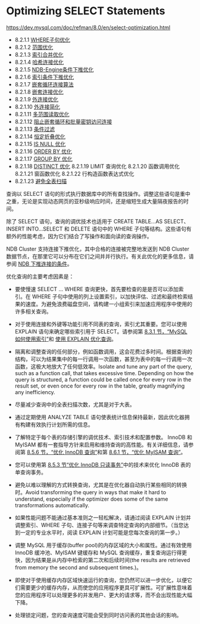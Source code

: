 # Optimizing SELECT Statements

<https://dev.mysql.com/doc/refman/8.0/en/select-optimization.html>

- 8.2.1.1 [WHERE子句优化](WHERE子句优化.md)
- 8.2.1.2 [范围优化](范围优化.md)
- 8.2.1.3 [索引合并优化](索引合并优化.md)
- 8.2.1.4 [哈希连接优化](哈希连接优化.md)
- 8.2.1.5 [NDB-Engine条件下推优化](Engine条件下推优化.md)
- 8.2.1.6 [索引条件下推优化](索引条件下推优化.md)
- 8.2.1.7 [嵌套循环连接算法](嵌套循环连接算法.md)
- 8.2.1.8 [嵌套连接优化](嵌套连接优化.md)
- 8.2.1.9 [外连接优化](外连接优化.md)
- 8.2.1.10 [外连接简化](外连接简化.md)
- 8.2.1.11 [多范围读取优化](多范围读取优化.md)
- 8.2.1.12 [阻止嵌套循环和批量密钥访问连接](阻止嵌套循环和成批密钥访问连接.md)
- 8.2.1.13 [条件过滤](条件筛选.md)
- 8.2.1.14 [恒定折叠优化](Constant-Folding优化.md)
- 8.2.1.15 [IS NULL 优化](IS%20NULL优化.md)
- 8.2.1.16 [ORDER BY 优化](按优化排序.md)
- 8.2.1.17 [GROUP BY 优化](GROUP%20BY优化.md)
- 8.2.1.18 [DISTINCT 优化](DISTINCT优化.md)
8.2.1.19 LIMIT 查询优化
8.2.1.20 函数调用优化
8.2.1.21 窗函数优化
8.2.1.22 行构造函数表达式优化
- 8.2.1.23 [避免全表扫描](避免全表扫描.md)

查询以 SELECT 语句的形式执行数据库中的所有查找操作。调整这些语句是重中之重，无论是实现动态网页的亚秒级响应时间，还是缩短生成大量隔夜报告的时间。

除了 SELECT 语句，查询的调优技术也适用于 CREATE TABLE...AS SELECT、INSERT INTO...SELECT 和 DELETE 语句中的 WHERE 子句等结构。这些语句有额外的性能考虑，因为它们结合了写操作和面向读的查询操作。

NDB Cluster 支持连接下推优化，其中合格的连接被完整地发送到 NDB Cluster 数据节点，在那里它可以分布在它们之间并并行执行。有关此优化的更多信息，请参阅 [NDB 下推连接的条件](https://dev.mysql.com/doc/refman/8.0/en/mysql-cluster-options-variables.html#ndb_join_pushdown-conditions)。

优化查询的主要考虑因素是：

- 要使慢速 SELECT ... WHERE 查询更快，首先要检查的是是否可以添加索引。在 WHERE 子句中使用的列上设置索引，以加快评估、过滤和最终检索结果的速度。为避免浪费磁盘空间，请构建一小组索引来加速应用程序中使用的许多相关查询。

- 对于使用连接和外键等功能引用不同表的查询，索引尤其重要。您可以使用 EXPLAIN 语句来确定哪些索引用于 SELECT。请参阅第 [8.3.1 节，“MySQL 如何使用索引”](../../优化和索引/MySQL如何使用索引.md)和 [使用 EXPLAIN 优化查询](../../了解查询执行计划/使用EXPLAIN优化查询.md)。

- 隔离和调整查询的任何部分，例如函数调用，这会花费过多时间。根据查询的结构，可以为结果集中的每一行调用一次函数，甚至为表中的每一行调用一次函数，这极大地放大了任何低效率。Isolate and tune any part of the query, such as a function call, that takes excessive time. Depending on how the query is structured, a function could be called once for every row in the result set, or even once for every row in the table, greatly magnifying any inefficiency.

- 尽量减少查询中的全表扫描次数，尤其是对于大表。

- 通过定期使用 ANALYZE TABLE 语句使表统计信息保持最新，因此优化器拥有构建有效执行计划所需的信息。

- 了解特定于每个表的存储引擎的调优技术、索引技术和配置参数。 InnoDB 和 MyISAM 都有一套指导方针来启用和维持查询的高性能。有关详细信息，请参阅第 [8.5.6 节，“优化 InnoDB 查询”](https://dev.mysql.com/doc/refman/8.0/en/optimizing-innodb-queries.html)和第 [8.6.1 节，“优化 MyISAM 查询”](https://dev.mysql.com/doc/refman/8.0/en/optimizing-queries-myisam.html)。

- 您可以使用第 [8.5.3 节“优化 InnoDB 只读事务”](https://dev.mysql.com/doc/refman/8.0/en/innodb-performance-ro-txn.html)中的技术来优化 InnoDB 表的单查询事务。

- 避免以难以理解的方式转换查询，尤其是在优化器自动执行某些相同的转换时。Avoid transforming the query in ways that make it hard to understand, especially if the optimizer does some of the same transformations automatically.

- 如果性能问题不能通过基本准则之一轻松解决，请通过阅读 EXPLAIN 计划并调整索引、WHERE 子句、连接子句等来调查特定查询的内部细节。（当您达到一定的专业水平时，阅读 EXPLAIN 计划可能是您每次查询的第一步。）

- 调整 MySQL 用于缓存(buffer pool)的内存区域的大小和属性。通过有效使用 InnoDB 缓冲池、MyISAM 键缓存和 MySQL 查询缓存，重复查询运行得更快，因为结果是从内存中检索的第二次和后续时间(the results are retrieved from memory the second and subsequent times.)。

- 即使对于使用缓存内存区域快速运行的查询，您仍然可以进一步优化，以便它们需要更少的缓存内存，从而使您的应用程序更具可扩展性。可扩展性意味着您的应用程序可以处理更多的并发用户、更大的请求等，而不会出现性能大幅下降。

- 处理锁定问题，您的查询速度可能会受到同时访问表的其他会话的影响。
